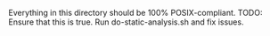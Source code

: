 Everything in this directory should be 100% POSIX-compliant.
TODO: Ensure that this is true. Run do-static-analysis.sh and fix issues.
